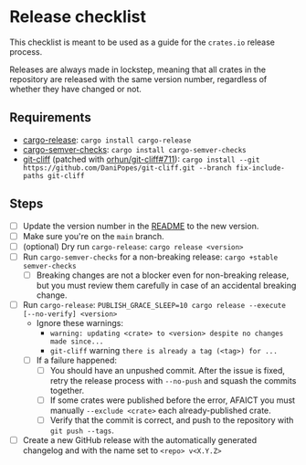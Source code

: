 # Release checklist

This checklist is meant to be used as a guide for the `crates.io` release process.

Releases are always made in lockstep, meaning that all crates in the repository
are released with the same version number, regardless of whether they have
changed or not.

## Requirements

- [cargo-release](https://github.com/crate-ci/cargo-release): `cargo install cargo-release`
- [cargo-semver-checks](https://github.com/obi1kenobi/cargo-semver-checks): `cargo install cargo-semver-checks`
- [git-cliff](https://github.com/orhun/git-cliff) (patched with [orhun/git-cliff#711](https://github.com/orhun/git-cliff/pull/711)): `cargo install --git https://github.com/DaniPopes/git-cliff.git --branch fix-include-paths git-cliff`

## Steps

- [ ] Update the version number in the [README](./README.md#installation) to the new version.
- [ ] Make sure you're on the `main` branch.
- [ ] (optional) Dry run `cargo-release`: `cargo release <version>`
- [ ] Run `cargo-semver-checks` for a non-breaking release: `cargo +stable semver-checks`
  - [ ] Breaking changes are not a blocker even for non-breaking release, but you must review them carefully in case of an accidental breaking change.
- [ ] Run `cargo-release`: `PUBLISH_GRACE_SLEEP=10 cargo release --execute [--no-verify] <version>`
  - Ignore these warnings:
    - `warning: updating <crate> to <version> despite no changes made since...`
    - `git-cliff` warning `there is already a tag (<tag>) for ...`
  - [ ] If a failure happened:
    - [ ] You should have an unpushed commit. After the issue is fixed, retry the release process with `--no-push` and squash the commits together.
    - [ ] If some crates were published before the error, AFAICT you must manually `--exclude <crate>` each already-published crate.
    - [ ] Verify that the commit is correct, and push to the repository with `git push --tags`.
- [ ] Create a new GitHub release with the automatically generated changelog and with the name set to `<repo> v<X.Y.Z>`
